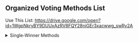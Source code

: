 ## Organized Voting Methods List

Use This List: https://drive.google.com/open?id=1WgpNkryBY9DUUxAzRV8FQY28niGEr3xacwwg_swRy2A

<details>
<summary>Single-Winner Methods</summary>
<ul>
    <li>
    <details>
    <summary>Double-Winner Methods</summary>
    <ul>
        <li>
        <details>
        <summary>Double-Winner Methods</summary>
        <ul>
            <li>
            c
            </li>
        </ul>
        </details>
        </li>
    </ul>
    </details>
    </li>
</ul>
</details>
